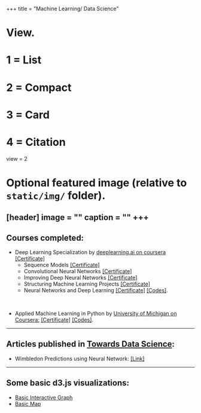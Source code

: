 +++
title = "Machine Learning/ Data Science"

# View.
#   1 = List
#   2 = Compact
#   3 = Card
#   4 = Citation
view = 2

# Optional featured image (relative to `static/img/` folder).
[header]
image = ""
caption = ""
+++
---
## Courses completed:
* Deep Learning Specialization by [deeplearning.ai on coursera](https://www.coursera.org/specializations/deep-learning)  [\[Certificate\]](https://www.coursera.org/account/accomplishments/specialization/M2A3DNA7LBWU)
  * Sequence Models [\[Certificate\]](https://www.coursera.org/account/accomplishments/verify/5YAB2QB4KHZM)
  * Convolutional Neural Networks [\[Certificate\]](https://www.coursera.org/account/accomplishments/verify/LLTFL5PGQNK7)
  * Improving Deep Neural Networks [\[Certificate\]](https://www.coursera.org/account/accomplishments/verify/C5RD9KZKDD8U)
  * Structuring Machine Learning Projects [\[Certificate\]](https://www.coursera.org/account/accomplishments/verify/WTGB95YRDEFH) 
  * Neural Networks and Deep Learning [\[Certificate\]](https://www.coursera.org/account/accomplishments/certificate/9KEXVC9NF4M9)
 [\[Codes\]](https://github.com/jugalm/Neural-Networks-and-Deep-Learning-by-deeplearning.ai).

</br>

* Applied Machine Learning in Python by [University of Michigan on Coursera:](https://www.coursera.org/learn/python-machine-learning) [\[Certificate\]](https://www.coursera.org/account/accomplishments/certificate/ZJKGQGPS93RW)
  [\[Codes\]](https://github.com/jugalm/Applied-Machine-Learning-in-Python-University-of-Michigan).

---
## Articles published in [Towards Data Science](https://towardsdatascience.com/):
* Wimbledon Predictions using Neural Network: [\[Link\]](https://towardsdatascience.com/predicting-wimbledon-matches-using-neural-network-e2ee4d3dead2)

---
## Some basic d3.js visualizations:
* [Basic Interactive Graph](/Machine_Learning/d3)
* [Basic Map](/Machine_Learning/d3_map)
